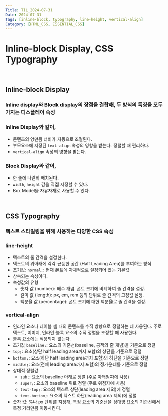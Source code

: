 ```yaml
---
Title: TIL_2024-07-31
Date: 2024-07-31
Tags: [inline-block, typography, line-height, vertical-align]
Category: [HTML_CSS, ESSENTIAL_CSS]
---
```

# Inline-block Display, CSS Typography

<br>

## Inline-block Display

### Inline display와 Block display의 장점을 결합해, 두 방식의 특징을 모두 가지는 디스플레이 속성

### Inline Display와 같이,
- 콘텐츠의 양만큼 너비가 자동으로 조절된다.
- 부모요소에 지정된 `text-align` 속성의 영향을 받는다. 정렬할 때 편리하다.
- `vertical-align` 속성의 영향을 받는다.

### Block Display와 같이,
- 한 줄에 나란히 배치된다.
- `width`, `height` 값을 직접 지정할 수 있다.
- Box Model을 자유자재로 사용할 수 있다.

<br>

## CSS Typography

### 텍스트 스타일링을 위해 사용하는 다양한 CSS 속성

### line-height
- 텍스트의 줄 간격을 설정한다.
- 텍스트의 위아래에 각각 균등한 공간 (Half Leading Area)를 부여하는 방식
- 초기값: `normal;`: 현재 폰트에 자체적으로 설정되어 있는 기본값
- 상속되는 속성이다.
- 속성값의 유형
    - 숫자 값 (number): 배수 개념. 폰트 크기에 비례하여 줄 간격을 설정.
    - 길이 값 (length): px, em, rem 등의 단위로 줄 간격의 고정값 설정.
    - 백분율 값 (percentage): 폰트 크기에 대한 백분율로 줄 간격을 설정.

### vertical-align
- 인라인 요소나 테이블 셀 내의 콘텐츠를 수직 방향으로 정렬하는 데 사용된다. 주로 텍스트, 이미지, 인라인 블록 요소의 수직 정렬을 조정할 때 사용한다.
- 블록 요소에는 적용되지 않는다.
- 초기값 `baseline;`: 요소의 기준선(baseline, 공책의 줄 개념)을 기준으로 정렬
- `top;`: 요소(상단 half leading area까지 포함)의 상단을 기준으로 정렬
- `bottom;`: 요소(하단 half leading area까지 포함)의 하단을 기준으로 정렬
- `middle;`: 요소(전체 leading area까지 포함)의 정가운데를 기준으로 정렬
- 상대적 정렬값
    - `sub;`: 요소의 baseline 아래로 정렬 (주로 아래첨자에 사용)
    - `super;`: 요소의 baseline 위로 정렬 (주로 위첨자에 사용)
    - `text-top;`: 요소의 텍스트 상단(leading area 제외)에 정렬
    - `text-bottom;`: 요소의 텍스트 하단(leading area 제외)에 정렬
- 숫자 값: %나 px 단위를 지정해, 특정 요소의 기준선을 상대방 요소의 기준선에서 특정 거리만큼 이동시킨다.